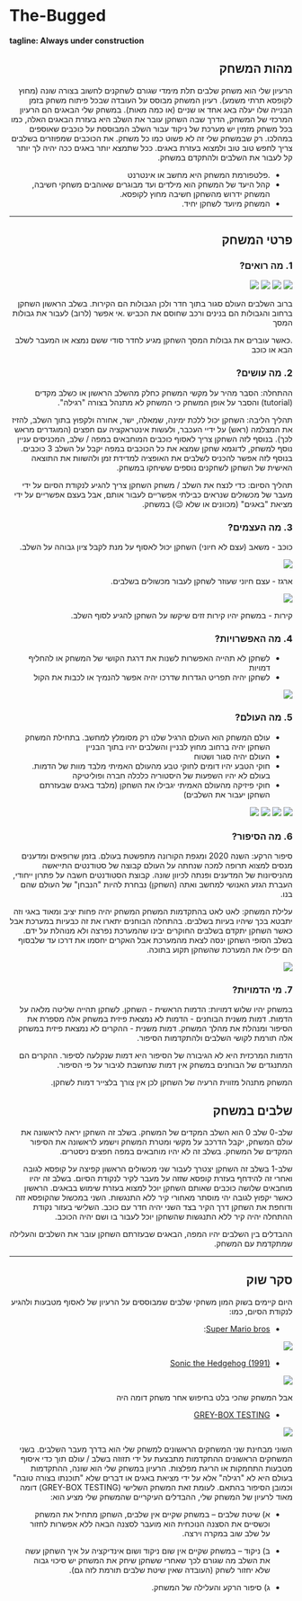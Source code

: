# The-Bugged

**tagline: Always under construction**

<div dir='rtl' lang='he'>

## מהות המשחק

הרעיון שלי הוא משחק שלבים תלת מימדי שגורם לשחקנים לחשוב בצורה שונה (מחוץ לקופסא תרתי משמע). רעיון המשחק מבוסס על העובדה שבכל פיתוח משחק בזמן הבנייה שלו יעלה באג אחד או שניים (או כמה מאות). במשחק שלי הבאגים הם הרעיון המרכזי של המשחק, הדרך שבה השחקן עובר את השלב היא בעזרת הבאגים האלה, כמו בכל משחק מזמין יש מערכת של ניקוד עבור השלב המבוססת על כוכבים שאוספים במהלכו. רק שבמשחק שלי זה לא פשוט כמו כל משחק. את הכוכבים שמפוזרים בשלבים צריך לחפש טוב טוב ולמצוא בעזרת באגים. ככל שתמצא יותר באגים ככה יהיה לך יותר קל לעבור את השלבים ולהתקדם במשחק.


* .פלטפורמת המשחק היא מחשב או אינטרנט
* קהל היעד של המשחק הוא מילדים ועד מבוגרים שאוהבים משחקי חשיבה, המשחק ידרוש מהשחקן חשיבה מחוץ לקופסא.
* המשחק מיועד לשחקן יחיד.

---


## פרטי המשחק


### 1. מה רואים?

![](images/level-0.png)
![](images/level-1.png)
![](images/level-2.png)
![](images/level-3.png)

ברוב השלבים העולם סגור בתוך חדר ולכן הגבולות הם הקירות. בשלב הראשון השחקן ברחוב והגבולות הם בנינים ורכב שחוסם את הכביש
.אי אפשר (לרוב) לעבור את גבולות המסך

.כאשר עוברים את גבולות המסך השחקן מגיע לחדר סודי ששם נמצא או המעבר לשלב הבא או כוכב
 

### 2. מה עושים?


ההתחלה: הסבר מהיר על מקשי המשחק כחלק מהשלב הראשון או כשלב מקדים (tutorial) והסבר על אופן המשחק כי המשחק לא מתנהל בצורה "רגילה".


תהליך הליבה: השחקן יכול ללכת ימינה, שמאלה, ישר, אחורה ולקפוץ בתוך השלב, להזיז את המצלמה (ראש) על ידיי העכבר, ולעשות אינטראקציה עם חפצים (המוגדרים מראש לכך). בנוסף לזה השחקן צריך לאסוף כוכבים המוחבאים במפה / שלב, המכניסים עניין נוסף למשחק, לדוגמא שחקן שמצא את כל הכוכבים במפה יקבל על השלב 3 כוכבים.
בנוסף לזה אפשר להכניס לשלבים את האופציה למדידת זמן ולהשוות את התוצאה האישית של השחקן לשחקנים נוספים ששיחקו במשחק.


תהליך הסיום: כדי לנצח את השלב / משחק השחקן צריך להגיע לנקודת הסיום על ידי מעבר של מכשולים שנראים כבילתי אפשריים לעבור אותם, אבל בעצם אפשריים על ידי מציאת "באגים" (מכוונים או שלא 😉) במשחק.


### 3. מה העצמים?

כוכב - משאב (עצם לא חיוני) השחקן יכול לאסוף על מנת לקבל ציון גבוהה על השלב.

![](images/Star.png)

ארגז - עצם חיוני שעוזר לשחקן לעבור מכשולים בשלבים.

![](images/box.png)

קירות - במשחק יהיו קירות זזים שיקשו על השחקן להגיע לסוף השלב.


### 4. מה האפשרויות?

* לשחקן לא תהייה האפשרות לשנות את דרגת הקושי של המשחק או להחליף דמויות
* לשחקן יהיה תפריט הגדרות שדרכו יהיה אפשר להנמיך או לכבות את הקול

![](images/Settings.png)


### 5. מה העולם?

* עולם המשחק הוא העולם הרגיל שלנו רק מסומלץ למחשב. בתחילת המשחק השחקן יהיה ברחוב מחוץ לבניין והשלבים יהיו בתוך הבניין
* העולם יהיה סגור ושטוח
* חוקי הטבע יהיו דומים לחוקי טבע מהעולם האמיתי מלבד מוות של הדמות. בעולם לא יהיו השפעות של היסטוריה כלכלה חברה ופוליטיקה
* חוקי פיזיקה מהעולם האמיתי יגבילו את השחקן (מלבד באגים שבעזרתם השחקן יעבור את השלבים)


![](images/level-0.png)
![](images/level-1.png)
![](images/level-2.png)
![](images/level-3.png)


### 6.	מה הסיפור?
סיפור הרקע:
השנה 2020 ומגפת הקורונה מתפשטת בעולם. בזמן שרופאים ומדענים מנסים למצוא תרופה למכה שנחתה על העולם קבוצה של סטודנטים התייאשה מהניסיונות של המדענים ופנתה לכיוון שונה. קבוצת הסטודנטים חשבה על פתרון ייחודי, העברת הגזע האנושי למחשב ואתה (השחקן) נבחרת להיות "הנבחן" של העולם שהם בנו.

עלילת המשחק:
לאט לאט בהתקדמות המשחק המשחק יהיה פחות יציב ומאוד באגי וזה יתבטא בכך שיהיו בעיות בשלבים. בהתחלה הבוחנים יתארו את זה כבעיות במערכת אבל כאשר השחקן יתקדם בשלבים החוקרים יבינו שהמערכת נפרצה ולא מנוהלת על ידם.
בשלב הסופי השחקן ינסה לצאת מהמערכת אבל האקרים יחסמו את דרכו עד שלבסוף הם יפילו את המערכת שהשחקן תקוע בתוכה.

![](images/Dramatic-graph.png)


### 7.	מי הדמויות?

במשחק יהיו שלוש דמויות:
הדמות הראשית - השחקן. לשחקן תהייה שליטה מלאה על הדמות.
דמות משנית הבוחנים - הדמות לא נמצאת פיזית במשחק אלה מספרת את הסיפור ומנהלת את מהלך המשחק.
דמות משנית - ההקרים לא נמצאת פיזית במשחק אלה תורמת לקושי השלבים ולהתקדמות הסיפור.

הדמות המרכזית היא לא הגיבורה של הסיפור היא דמות שנקלעה לסיפור.
ההקרים הם המתנגדים של הבוחנים
במשחק אין דמות שנחשבת לגיבור על פי הסיפור.

המשחק מתנהל מזווית הרעיה של השחקן לכן אין צורך בלצייר דמות לשחקן.

## שלבים במשחק

שלב-0
שלב 0 הוא השלב המקדים של המשחק. בשלב זה השחקן יראה לראשונה את עולם המשחק, יקבל הדרכב על מקשי ומטרת המשחק וישמע לראשונה את הסיפור המקדים של המשחק.
בשלב זה לא יהיו מוחבאים במפה חפצים ניסטרים.

שלב-1
בשלב זה השחקן יצטרך לעבור שני מכשולים הראשון קפיצה על קופסא לגובה ואחרי זה להידחף בעזרת קופסא שזזה על מעבר לקיר לנקודת הסיום.
בשלב זה יהיו מוחבאים שלושה כוכבים שאותם השחקן יוכל למצוא בעזרת שימוש בבאגים.
הראשון כאשר יקפוץ לגובה יהי מוסתר מאחורי קיר ללא התנגשות.
השני במכשול שהקופסא זזה ודוחפת את השחקן דרך הקיר בצד השני יהיה חדר עם כוכב.
השלישי בעזור נקודת ההתחלה יהיה קיר ללא התנגשות שהשחקן יוכל לעבור בו ושם יהיה הכוכב.

ההבדלים בין השלבים יהיו המפה, הבאגים שבעזרתם השחקן עובר את השלבים והעלילה שמתקדמת עם המשחק. 


---


## סקר שוק

היום קיימים בשוק המון משחקי שלבים שמבוססים על הרעיון של לאסוף מטבעות ולהגיע לנקודת הסיום, כמו:

* [Super Mario bros](https://supermariobros.io/):

![](images/Super-Mario-bros.jpg)

* [Sonic the Hedgehog (1991)](https://www.imdb.com/title/tt0291490/)

![](images/Sonic-the-Hedgehog-(1991).png)

אבל המשחק שהכי בלט בחיפוש אחר משחק דומה היה 

* [GREY-BOX TESTING](https://samhogan.itch.io/grey-box-testing)

![](images/GREY-BOX-TESTING.png)

השוני מבחינת שני המשחקים הראשונים למשחק שלי הוא בדרך מעבר השלבים. בשני המשחקים הראשונים ההתקדמות מתבצעת על ידי תזוזה בשלב / עולם תוך כדי איסוף מטבעות התחמקות או הריגת מפלצות.
הרעיון במשחק שלי הוא שונה, ההתקדמות בעולם היא לא "רגילה" אלא על ידי מציאת באגים או דברים שלא "תוכנתו בצורה טובה" וכמובן הסיפור בהתאם.
לעומת זאת המשחק השלישי (GREY-BOX TESTING) דומה מאוד לרעיון של המשחק שלי, ההבדלים העיקריים שהמשחק שלי מציע הוא:

* א) שיטת שלבים – במשחק שקיים אין שלבים, השחקן מתחיל את המשחק וכשסיים את הסצנה הנוכחית הוא מועבר לסצנה הבאה ללא אפשרות לחזור על שלב שוב במקרה וירצה.

* ב) ניקוד – במשחק שקיים אין שום ניקוד ושום אינדיקציה על איך השחקן עשה את השלב מה שגורם לכך שאחרי ששחקן שיחק את המשחק יש סיכוי גבוה שלא יחזור לשחק (העובדה שאין שיטת  שלבים תורמת לזה גם).

* ג) סיפור הרקע והעלילה של המשחק.




</div>
